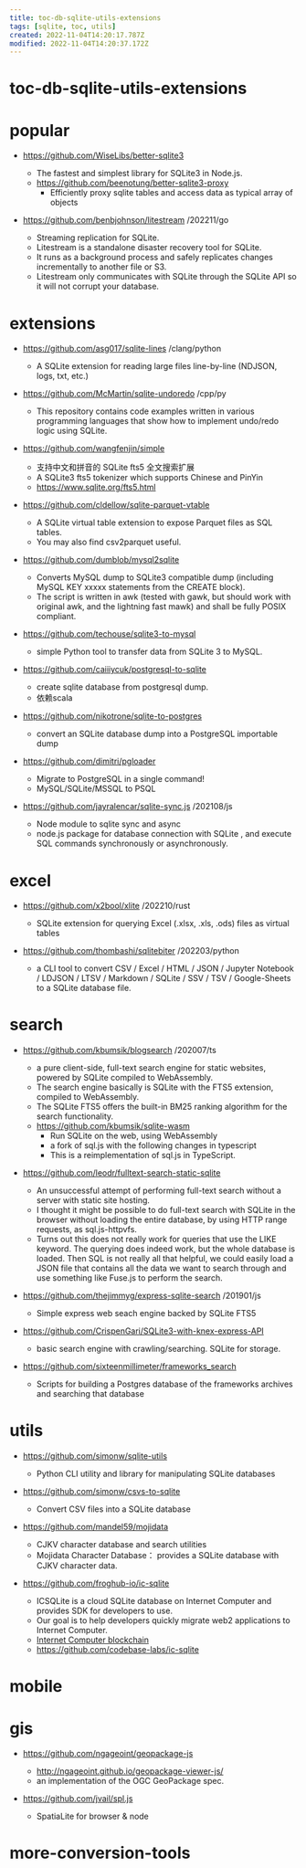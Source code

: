 ```yaml
---
title: toc-db-sqlite-utils-extensions
tags: [sqlite, toc, utils]
created: 2022-11-04T14:20:17.787Z
modified: 2022-11-04T14:20:37.172Z
---
```


# toc-db-sqlite-utils-extensions

# popular
- https://github.com/WiseLibs/better-sqlite3
  - The fastest and simplest library for SQLite3 in Node.js.
  - https://github.com/beenotung/better-sqlite3-proxy
    - Efficiently proxy sqlite tables and access data as typical array of objects

- https://github.com/benbjohnson/litestream /202211/go
  - Streaming replication for SQLite.
  - Litestream is a standalone disaster recovery tool for SQLite. 
  - It runs as a background process and safely replicates changes incrementally to another file or S3. 
  - Litestream only communicates with SQLite through the SQLite API so it will not corrupt your database.
# extensions
- https://github.com/asg017/sqlite-lines  /clang/python
  - A SQLite extension for reading large files line-by-line (NDJSON, logs, txt, etc.)

- https://github.com/McMartin/sqlite-undoredo /cpp/py
  - This repository contains code examples written in various programming languages that show how to implement undo/redo logic using SQLite.

- https://github.com/wangfenjin/simple
  - 支持中文和拼音的 SQLite fts5 全文搜索扩展
  - A SQLite3 fts5 tokenizer which supports Chinese and PinYin
  - https://www.sqlite.org/fts5.html

- https://github.com/cldellow/sqlite-parquet-vtable
  - A SQLite virtual table extension to expose Parquet files as SQL tables. 
  - You may also find csv2parquet useful.

- https://github.com/dumblob/mysql2sqlite
  - Converts MySQL dump to SQLite3 compatible dump (including MySQL KEY xxxxx statements from the CREATE block).
  - The script is written in awk (tested with gawk, but should work with original awk, and the lightning fast mawk) and shall be fully POSIX compliant.
- https://github.com/techouse/sqlite3-to-mysql
  - simple Python tool to transfer data from SQLite 3 to MySQL.

- https://github.com/caiiiycuk/postgresql-to-sqlite
  - create sqlite database from postgresql dump.
  - 依赖scala
- https://github.com/nikotrone/sqlite-to-postgres
  - convert an SQLite database dump into a PostgreSQL importable dump

- https://github.com/dimitri/pgloader
  - Migrate to PostgreSQL in a single command!
  - MySQL/SQLite/MSSQL to PSQL

- https://github.com/jayralencar/sqlite-sync.js /202108/js
  - Node module to sqlite sync and async
  - node.js package for database connection with SQLite , and execute SQL commands synchronously or asynchronously.
# excel
- https://github.com/x2bool/xlite /202210/rust
  - SQLite extension for querying Excel (.xlsx, .xls, .ods) files as virtual tables

- https://github.com/thombashi/sqlitebiter /202203/python
  - a CLI tool to convert CSV / Excel / HTML / JSON / Jupyter Notebook / LDJSON / LTSV / Markdown / SQLite / SSV / TSV / Google-Sheets to a SQLite database file.
# search
- https://github.com/kbumsik/blogsearch /202007/ts
  - a pure client-side, full-text search engine for static websites, powered by SQLite compiled to WebAssembly.
  - The search engine basically is SQLite with the FTS5 extension, compiled to WebAssembly. 
  - The SQLite FTS5 offers the built-in BM25 ranking algorithm for the search functionality.
  - https://github.com/kbumsik/sqlite-wasm
    - Run SQLite on the web, using WebAssembly
    - a fork of sql.js with the following changes in typescript
    - This is a reimplementation of sql.js in TypeScript.

- https://github.com/leodr/fulltext-search-static-sqlite
  - An unsuccessful attempt of performing full-text search without a server with static site hosting.
  - I thought it might be possible to do full-text search with SQLite in the browser without loading the entire database, by using HTTP range requests, as sql.js-httpvfs.
  - Turns out this does not really work for queries that use the LIKE keyword. The querying does indeed work, but the whole database is loaded. Then SQL is not really all that helpful, we could easily load a JSON file that contains all the data we want to search through and use something like Fuse.js to perform the search.

- https://github.com/thejimmyg/express-sqlite-search /201901/js
  - Simple express web seach engine backed by SQLite FTS5
- https://github.com/CrispenGari/SQLite3-with-knex-express-API
  - basic search engine with crawling/searching. SQLite for storage.
- https://github.com/sixteenmillimeter/frameworks_search
  - Scripts for building a Postgres database of the frameworks archives and searching that database
# utils
- https://github.com/simonw/sqlite-utils
  - Python CLI utility and library for manipulating SQLite databases

- https://github.com/simonw/csvs-to-sqlite
  - Convert CSV files into a SQLite database

- https://github.com/mandel59/mojidata
  - CJKV character database and search utilities
  - Mojidata Character Database： provides a SQLite database with CJKV character data.

- https://github.com/froghub-io/ic-sqlite
  - ICSQLite is a cloud SQLite database on Internet Computer and provides SDK for developers to use.
  - Our goal is to help developers quickly migrate web2 applications to Internet Computer.
  - [Internet Computer blockchain](https://internetcomputer.org/)
  - https://github.com/codebase-labs/ic-sqlite
# mobile

# gis
- https://github.com/ngageoint/geopackage-js
  - http://ngageoint.github.io/geopackage-viewer-js/
  - an implementation of the OGC GeoPackage spec. 

- https://github.com/jvail/spl.js
  - SpatiaLite for browser & node
# more-conversion-tools
